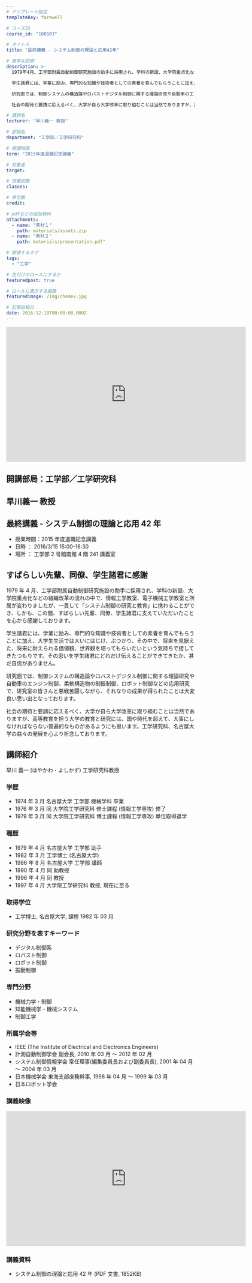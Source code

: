 ```yaml
---
# テンプレート指定
templateKey: farewell

# コースID
course_id: "100103"

# タイトル
title: "最終講義 - システム制御の理論と応用42年"

# 簡単な説明
description: >-
  1979年4月、工学部附属自動制御研究施設の助手に採用され、学科の新設、大学院重点化などの組織改革の流れの中で、情報工学教室、電子機械工学教室と所属が変わりましたが、一貫して「システム制御の研究と教育」に携わることができ、しかも、この間、すばらしい先輩、同僚、学生諸君に支えていただいたことを心から感謝しております。 

  学生諸君には、学業に励み、専門的な知識や技術者としての素養を育んでもらうことに加え、大学生生活では大いにはじけ、ぶつかり、その中で、将来を見据えた、将来に耐えられる価値観、世界観を培ってもらいたいという気持ちで接してきたつもりです。その思いを学生諸君にどれだけ伝えることができてきたか、甚だ自信がありません。 

  研究面では、制御システムの構造論やロバストデジタル制御に関する理論研究や自動車のエンジン制御、柔軟構造物の制振制御、ロボット制御などの応用研究で、研究室の皆さんと悪戦苦闘しながら、それなりの成果が得られたことは大変良い思い出となっております。 

  社会の期待と要請に応えるべく、大学が自ら大学改革に取り組むことは当然でありますが、高等教育を担う大学の教育と研究には、国や時代を超えて、大事にしなければならない普遍的なものがあるようにも思います。工学研究科、名古屋大学の益々の発展を心より祈念しております。

# 講師名
lecturer: "早川義一 教授"

# 部局名
department: "工学部／工学研究科"

# 開講時限
term: "2015年度退職記念講義"

# 対象者
target:

# 授業回数
classes:

# 単位数
credit:

# pdfなどの追加資料
attachments:
  - name: "素材１"
    path: materials/assets.zip
  - name: "素材２"
    path: materials/presentation.pdf"

# 関連するタグ
tags:
  - "工学"

# 色付けのロールにするか
featuredpost: true

# ロールに表示する画像
featuredimage: /img/chemex.jpg

# 記事投稿日
date: 2016-12-18T00:00:00.000Z
---
```


<iframe src="https://nuvideo.media.nagoya-u.ac.jp/embed/d046fb7ab86a762d93e084f1c8b94171344cfa88" width="640" height="360" frameborder="0" allowfullscreen></iframe>

## 開講部局：工学部／工学研究科

## 早川義一 教授

## 最終講義 - システム制御の理論と応用 42 年

- 授業時間：2015 年度退職記念講義
- 日時 ： 2016/3/15 15:00-16:30
- 場所 ： 工学部 2 号館南館 4 階 241 講義室

## すばらしい先輩、同僚、学生諸君に感謝

1979 年 4 月、工学部附属自動制御研究施設の助手に採用され、学科の新設、大学院重点化などの組織改革の流れの中で、情報工学教室、電子機械工学教室と所属が変わりましたが、一貫して「システム制御の研究と教育」に携わることができ、しかも、この間、すばらしい先輩、同僚、学生諸君に支えていただいたことを心から感謝しております。

学生諸君には、学業に励み、専門的な知識や技術者としての素養を育んでもらうことに加え、大学生生活では大いにはじけ、ぶつかり、その中で、将来を見据えた、将来に耐えられる価値観、世界観を培ってもらいたいという気持ちで接してきたつもりです。その思いを学生諸君にどれだけ伝えることができてきたか、甚だ自信がありません。

研究面では、制御システムの構造論やロバストデジタル制御に関する理論研究や自動車のエンジン制御、柔軟構造物の制振制御、ロボット制御などの応用研究で、研究室の皆さんと悪戦苦闘しながら、それなりの成果が得られたことは大変良い思い出となっております。

社会の期待と要請に応えるべく、大学が自ら大学改革に取り組むことは当然でありますが、高等教育を担う大学の教育と研究には、国や時代を超えて、大事にしなければならない普遍的なものがあるようにも思います。工学研究科、名古屋大学の益々の発展を心より祈念しております。

## 講師紹介

早川 義一 (はやかわ・よしかず) 工学研究科教授

### 学歴

- 1974 年 3 月 名古屋大学 工学部 機械学科 卒業
- 1976 年 3 月 同 大学院工学研究科 修士課程 (情報工学専攻) 修了
- 1979 年 3 月 同 大学院工学研究科 博士課程 (情報工学専攻) 単位取得退学

### 職歴

- 1979 年 4 月 名古屋大学 工学部 助手
- 1982 年 3 月 工学博士 (名古屋大学)
- 1986 年 8 月 名古屋大学 工学部 講師
- 1990 年 4 月 同 助教授
- 1996 年 4 月 同 教授
- 1997 年 4 月 大学院工学研究科 教授, 現在に至る

### 取得学位

- 工学博士, 名古屋大学, 課程 1982 年 03 月

### 研究分野を表すキーワード

- デジタル制御系
- ロバスト制御
- ロボット制御
- 振動制御

### 専門分野

- 機械力学・制御
- 知能機械学・機械システム
- 制御工学

### 所属学会等

- IEEE (The Institute of Electrical and Electronics Engineers)
- 計測自動制御学会 副会長, 2010 年 03 月 ～ 2012 年 02 月
- システム制御情報学会 常任理事(編集委員長および副委員長), 2001 年 04 月 ～ 2004 年 03 月
- 日本機械学会 東海支部庶務幹事, 1998 年 04 月 ～ 1999 年 03 月
- 日本ロボット学会

### 講義映像

<iframe src="https://nuvideo.media.nagoya-u.ac.jp/embed/d37b4e59a646e4401b935adcfd74b2047d9ad5a4/autostart/false/caption/true" width="640" height="360" frameborder="0" allowfullscreen></iframe>

### 講義資料

- システム制御の理論と応用 42 年 (PDF 文書, 1852KB)
